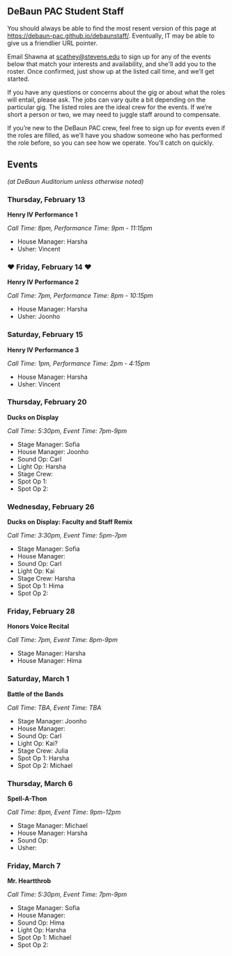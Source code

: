 ## DeBaun PAC Student Staff

You should always be able to find the most resent version of this page at <https://debaun-pac.github.io/debaunstaff/>. Eventually, IT may be able to give us a friendlier URL pointer.

Email Shawna at <scathey@stevens.edu>  to sign up for any of the events below that match your interests and availability, and she'll add you to the roster. Once confirmed, just show up at the listed call time, and we’ll get started.

If you have any questions or concerns about the gig or about what the roles will entail, please ask. The jobs can vary quite a bit depending on the particular gig. The listed roles are the ideal crew for the events. If we’re short a person or two, we may need to juggle staff around to compensate.

If you’re new to the DeBaun PAC crew, feel free to sign up for events even if the roles are filled, as we’ll have you shadow someone who has performed the role before, so you can see how we operate. You’ll catch on quickly.


## Events
*(at DeBaun Auditorium unless otherwise noted)*


### Thursday, February 13

**Henry IV Performance 1**

_Call Time: 8pm, Performance Time: 9pm - 11:15pm_

- House Manager: Harsha
- Usher: Vincent

### ♥ Friday, February 14 ♥

**Henry IV Performance 2**

_Call Time: 7pm, Performance Time: 8pm - 10:15pm_

- House Manager: Harsha
- Usher: Joonho

### Saturday, February 15

**Henry IV Performance 3**

_Call Time: 1pm, Performance Time: 2pm - 4:15pm_

- House Manager: Harsha
- Usher: Vincent

### Thursday, February 20

**Ducks on Display**

_Call Time: 5:30pm, Event Time: 7pm-9pm_

- Stage Manager: Sofia
- House Manager: Joonho
- Sound Op: Carl
- Light Op: Harsha
- Stage Crew: 
- Spot Op 1:
- Spot Op 2: 


### Wednesday, February 26

**Ducks on Display: Faculty and Staff Remix**

_Call Time: 3:30pm, Event Time: 5pm-7pm_

- Stage Manager: Sofia
- House Manager:
- Sound Op: Carl
- Light Op: Kai
- Stage Crew: Harsha
- Spot Op 1: Hima
- Spot Op 2: 


### Friday, February 28

**Honors Voice Recital**

_Call Time: 7pm, Event Time: 8pm-9pm_

- Stage Manager: Harsha
- House Manager: Hima


### Saturday, March 1

**Battle of the Bands**

_Call Time: TBA, Event Time: TBA_

- Stage Manager: Joonho
- House Manager: 
- Sound Op: Carl
- Light Op: Kai?
- Stage Crew: Julia
- Spot Op 1: Harsha
- Spot Op 2: Michael


### Thursday, March 6

**Spell-A-Thon**

_Call Time: 8pm, Event Time: 9pm-12pm_

- Stage Manager: Michael
- House Manager: Harsha
- Sound Op:
- Usher:

### Friday, March 7

**Mr. Heartthrob**

_Call Time: 5:30pm, Event Time: 7pm-9pm_

- Stage Manager: Sofia
- House Manager:
- Sound Op: Hima
- Light Op: Harsha
- Spot Op 1: Michael
- Spot Op 2: 
